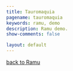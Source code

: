 ```yaml
---
title: Tauromaquia
pagename: tauromaquia
keywords: ramu, demo
description: Ramu demo.
show-comments: false

layout: default
---
```

[back to Ramu](../)
<style> canvas { background-color: white; } </style>
<script type="text/javascript" src="../ramu-0.6.js"></script>
<script type="text/javascript" src="game.js"></script>
<script> addCanvasOnMain(); </script>